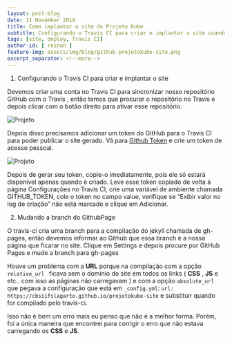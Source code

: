 ```yaml
---
layout: post-blog
date: 11 November 2019
title: Como implantar o site do Projeto Kube
subtitle: Configurando o Travis CI para criar e implantar o site usando o github
tags: [site, deploy, Travis CI]
author-id: [ reinan ]
feature-img: assets/img/blog/github-projetokube-site.png
excerpt_separator: <!--more-->
---
```


1. Configurando o Travis CI para criar e implantar o site

Devemos criar uma conta no Travis CI para sincronizar nosso repositório GitHub com o Travis  <!--more-->, então temos que procurar o repositório no Travis e depois clicar com o botão direito para ativar esse repositório.

![Projeto](https://miro.medium.com/max/1675/1*BwypOVhSR_DcGHRjrZI7BA.png)

Depois disso precisamos adicionar um token do GitHub para o Travis CI para poder publicar o site gerado. Vá para [Github Token](https://github.com/settings/tokens) e crie um token de acesso pessoal.

![Projeto](https://miro.medium.com/max/2815/1*5fOAumDl3XCWD0h-Vhtfcw.png)

Depois de gerar seu token, copie-o imediatamente, pois ele só estará disponível apenas quando é criado. Leve esse token copiado de volta à página Configurações no Travis CI, crie uma variável de ambiente chamada GITHUB_TOKEN, cole o token no campo value, verifique se “Exibir valor no log de criação” não está marcado e clique em Adicionar.

2. Mudando a branch do GithubPage

O travis-ci cria uma branch para a compilação do jekyll chamada de gh-pages, então devemos informar ao Github que essa branch é a nossa página que ficarar no site. Clique em Settings e depois procure por GitHub Pages e mude a branch para gh-pages 

Houve um problema com a **URL** porque na compilação com a opção `relative_url ` ficava sem o domínio do site em todos os links ( **CSS** , **JS** e etc.. com isso as páginas não carregavam ) e com a opção `absolute_url` que pegava a configuração que está em `_config.yml`: 
`url: https://cbsiifslagarto.github.io/projetokube-site`
e substituir quando for compilado pelo travis-ci. 

Isso não é bem um erro mais eu penso que não é a melhor forma. Porém, foi a única maneira que encontrei para corrigir o erro que não estava carregando os **CSS** e **JS**.
